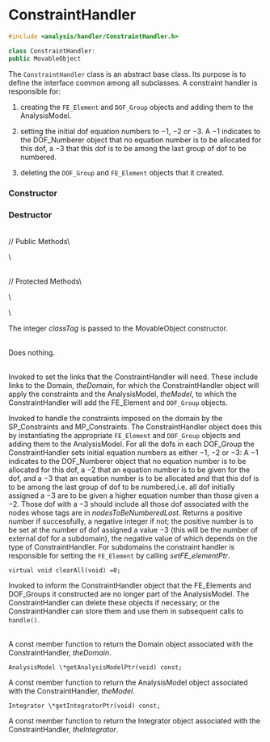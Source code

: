 # ConstraintHandler 

```cpp
#include <analysis/handler/ConstraintHandler.h>

class ConstraintHandler: 
public MovableObject
```

The `ConstraintHandler` class is an abstract base class. Its purpose is to
define the interface common among all subclasses. A constraint handler
is responsible for:

1.  creating the `FE_Element` and `DOF_Group` objects and adding them to the
    AnalysisModel.

2.  setting the initial dof equation numbers to $-1$, $-2$ or $-3$. A
    $-1$ indicates to the DOF_Numberer object that no equation number is
    to be allocated for this dof, a $-3$ that this dof is to be among
    the last group of dof to be numbered.

3.  deleting the `DOF_Group` and `FE_Element` objects that it created.


### Constructor


### Destructor

\
// Public Methods\

\

\
// Protected Methods\

\

\

The integer *classTag* is passed to the MovableObject constructor.

\
Does nothing.

\
Invoked to set the links that the ConstraintHandler will need. These
include links to the Domain, *theDomain*, for which the
ConstraintHandler object will apply the constraints and the
AnalysisModel, *theModel*, to which the ConstraintHandler will add the
FE_Element and `DOF_Group` objects.

Invoked to handle the constraints imposed on the domain by the
SP_Constraints and MP_Constraints. The ConstraintHandler object does
this by instantiating the appropriate `FE_Element` and `DOF_Group` objects
and adding them to the AnalysisModel. For all the dofs in each DOF_Group
the ConstraintHandler sets initial equation numbers as either $-1$, $-2$
or $-3$: A $-1$ indicates to the DOF_Numberer object that no equation
number is to be allocated for this dof, a $-2$ that an equation number
is to be given for the dof, and a $-3$ that an equation number is to be
allocated and that this dof is to be among the last group of dof to be
numbered,i.e. all dof initially assigned a $-3$ are to be given a higher
equation number than those given a $-2$. Those dof with a $-3$ should
include all those dof associated with the nodes whose tags are in
*nodesToBeNumberedLast*. Returns a positive number if successfully, a
negative integer if not; the positive number is to be set at the number
of dof assigned a value $-3$ (this will be the number of external dof
for a subdomain), the negative value of which depends on the type of
ConstraintHandler. For subdomains the constraint handler is responsible
for setting the `FE_Element` by calling *setFE_elementPtr*.

```{.cpp}
virtual void clearAll(void) =0;
```

Invoked to inform the ConstraintHandler object that the FE_Elements and
DOF_Groups it constructed are no longer part of the AnalysisModel. The
ConstraintHandler can delete these objects if necessary; or the
ConstraintHandler can store them and use them in subsequent calls to
`handle()`.

\
A const member function to return the Domain object associated with the
ConstraintHandler, *theDomain*.

```{.cpp}
AnalysisModel \*getAnalysisModelPtr(void) const;
```

A const member function to return the AnalysisModel object associated
with the ConstraintHandler, *theModel*.

```{.cpp}
Integrator \*getIntegratorPtr(void) const;
```

A const member function to return the Integrator object associated with
the ConstraintHandler, *theIntegrator*.
